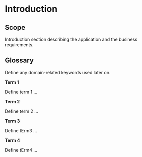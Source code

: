 # Introduction

## Scope

Introduction section describing the application and the business requirements.

## Glossary

Define any domain-related keywords used later on.

**Term 1**

Define term 1 ...

**Term 2**

Define term 2 ...

**Term 3**

Define tErm3 ...

**Term 4**

Define tErm4 ...
